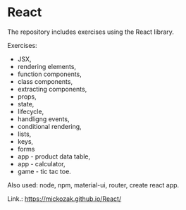 # React

The repository includes exercises using the React library.

Exercises:

- JSX,
- rendering elements,
- function components,
- class components,
- extracting components,
- props,
- state,
- lifecycle,
- handligng events,
- conditional rendering,
- lists,
- keys,
- forms
- app - product data table,
- app - calculator,
- game - tic tac toe.

Also used: node, npm, material-ui, router, create react app.

Link.: https://mickozak.github.io/React/
